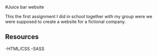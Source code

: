 #Juice bar website

This the first assignment I did in school together with my group were we were supposed to create a website for a fictional company.

## Resources

-HTML/CSS
-SASS

